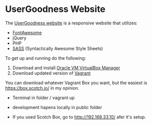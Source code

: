 # UserGoodness Website

The [UserGoodness website](http://www.usergoodness.com) is a responsive website that utilizes:

* [FontAwesome](http://fontawesome.io/)
* jQuery
* PHP
* [SASS](http://sass-lang.com/) (Syntactically Awesome Style Sheets)

To get up and running do the following:
1. Download and install [Oracle VM VirtualBox Manager](https://www.virtualbox.org/wiki/Downloads)
2. Download updated version of [Vagrant](https://www.vagrantup.com/downloads.html)

You can download whatever Vagrant Box you want, but the easiest is https://box.scotch.io/ in my opinion. 

* Terminal in folder / vagrant up 

* development hapens locally in public folder

* If you used Scotch Box, go to http://192.168.33.10/ afer it's setup.
